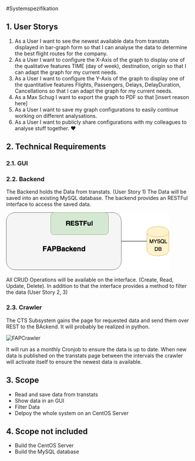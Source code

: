 #Systemspezifikation

## 1. User Storys

1. As a User I want to see the newest available data from transtats displayed in bar-graph form so that I can analyse the data to determine the best flight routes for the company.
2. As a User I want to configure the X-Axis of the graph to display one of the qualitative features TIME (day of week), destination, origin so that I can adapt the graph for my current needs.
3. As a User I want to configure the Y-Axis of the graph to display one of the quantitative features Flights, Passengers, Delays, DelayDuration, Cancellations so that I can adapt the graph for my current needs.
4. As a Max Schug I want to export the graph to PDF so that [insert reason here]
5. As a User I want to save my graph configurations to easily continue working on different analysations.
6. As a User I want to publicly share configurations with my colleagues to analyse stuff together. :heart:

## 2. Technical Requirements
### 2.1. GUI
### 2.2. Backend
The Backend holds the Data from transtats. (User Story 1) The Data will be saved into an existing MySQL database. The backend provides an RESTFul interface to access the saved data.

![FAPBAckend](Images/FAPBAckend.png)

All CRUD Operations will be available on the interface. (Create, Read, Update, Delete). In addition to that the interface provides a method to filter the data (User Story 2, 3)

### 2.3. Crawler
The CTS Subsystem gains the page for requested data and send them over REST to the BAckend. It will probably be realized in python.

![FAPCrawler](Images/FAPCrawler.png)

It will run as a monthly Cronjob to ensure the data is up to date. When new data is published on the transtats page between the intervals the crawler will activate itself to ensure the newest data is available.
## 3. Scope
* Read and save data from transtats
* Show data in an GUI
* Filter Data
* Delpoy the whole system on an CentOS Server

## 4. Scope not included
* Build the CentOS Server
* Build the MySQL database
